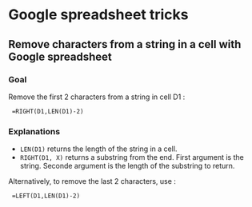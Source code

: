 
# Google spreadsheet tricks

## Remove characters from a string in a cell with Google spreadsheet

### Goal

Remove the first 2 characters from a string in cell D1 :

```
 =RIGHT(D1,LEN(D1)-2)
```

### Explanations

- `LEN(D1)` returns the length of the string in a cell.
- `RIGHT(D1, X)` returns a substring from the end.
First argument is the string.
Seconde argument is the length of the substring to return.

Alternatively, to remove the last 2 characters, use :

```
 =LEFT(D1,LEN(D1)-2)
```
